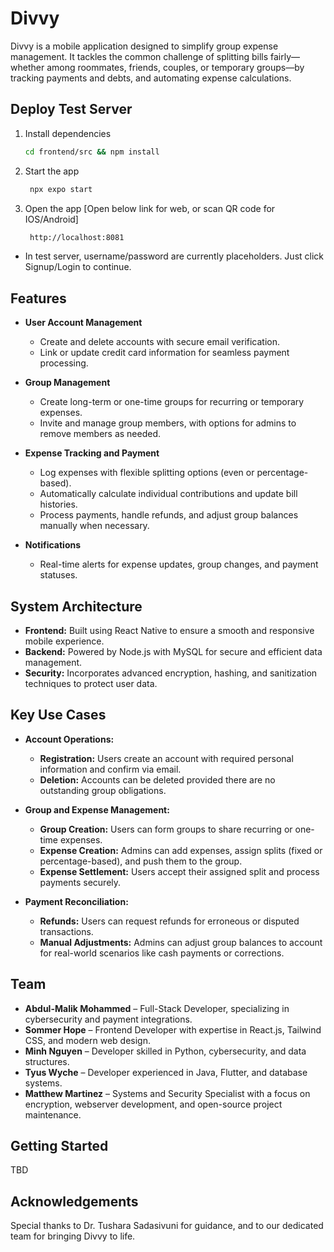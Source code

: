 # Divvy

Divvy is a mobile application designed to simplify group expense management. It tackles the common challenge of splitting bills fairly—whether among roommates, friends, couples, or temporary groups—by tracking payments and debts, and automating expense calculations.

## Deploy Test Server

1. Install dependencies

   ```bash
   cd frontend/src && npm install
   ```

2. Start the app

   ```bash
    npx expo start
   ```

3. Open the app [Open below link for web, or scan QR code for IOS/Android]

   ```bash
    http://localhost:8081
   ```
- In test server, username/password are currently placeholders. Just click Signup/Login to continue.

## Features

- **User Account Management**
  - Create and delete accounts with secure email verification.
  - Link or update credit card information for seamless payment processing.

- **Group Management**
  - Create long-term or one-time groups for recurring or temporary expenses.
  - Invite and manage group members, with options for admins to remove members as needed.

- **Expense Tracking and Payment**
  - Log expenses with flexible splitting options (even or percentage-based).
  - Automatically calculate individual contributions and update bill histories.
  - Process payments, handle refunds, and adjust group balances manually when necessary.

- **Notifications**
  - Real-time alerts for expense updates, group changes, and payment statuses.

## System Architecture

- **Frontend:** Built using React Native to ensure a smooth and responsive mobile experience.
- **Backend:** Powered by Node.js with MySQL for secure and efficient data management.
- **Security:** Incorporates advanced encryption, hashing, and sanitization techniques to protect user data.

## Key Use Cases

- **Account Operations:** 
  - **Registration:** Users create an account with required personal information and confirm via email.
  - **Deletion:** Accounts can be deleted provided there are no outstanding group obligations.

- **Group and Expense Management:** 
  - **Group Creation:** Users can form groups to share recurring or one-time expenses.
  - **Expense Creation:** Admins can add expenses, assign splits (fixed or percentage-based), and push them to the group.
  - **Expense Settlement:** Users accept their assigned split and process payments securely.

- **Payment Reconciliation:**
  - **Refunds:** Users can request refunds for erroneous or disputed transactions.
  - **Manual Adjustments:** Admins can adjust group balances to account for real-world scenarios like cash payments or corrections.

## Team

- **Abdul-Malik Mohammed** – Full-Stack Developer, specializing in cybersecurity and payment integrations.
- **Sommer Hope** – Frontend Developer with expertise in React.js, Tailwind CSS, and modern web design.
- **Minh Nguyen** – Developer skilled in Python, cybersecurity, and data structures.
- **Tyus Wyche** – Developer experienced in Java, Flutter, and database systems.
- **Matthew Martinez** – Systems and Security Specialist with a focus on encryption, webserver development, and open-source project maintenance.

## Getting Started

TBD


## Acknowledgements

Special thanks to Dr. Tushara Sadasivuni for guidance, and to our dedicated team for bringing Divvy to life.
